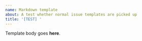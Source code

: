 ```yaml
---
name: Markdown template
about: A test whether normal issue templates are picked up
title: '[TEST] '
---
```

Template body goes **here**.
